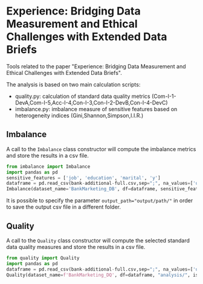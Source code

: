 # Experience: Bridging Data Measurement and Ethical Challenges with Extended Data Briefs

Tools related to the paper "Experience: Bridging Data Measurement and Ethical Challenges with Extended Data Briefs".

The analysis is based on two main calculation scripts:
- quality.py: calculation of standard data quality metrics (Com-I-1-DevA,Com-I-5,Acc-I-4,Con-I-3,Con-I-2-DevB,Con-I-4-DevC)
- imbalance.py: imbalance measure of sensitive features based on heterogeneity indices (Gini,Shannon,Simpson,I.I.R.)

## Imbalance
A call to the `Imbalance` class constructor will compute the imbalance metrics and store the results in a csv file.

```python
from imbalance import Imbalance
import pandas as pd
sensitive_features = ['job', 'education', 'marital', 'y']
dataframe = pd.read_csv(bank-additional-full.csv,sep=";", na_values=['unknown'])
Imbalance(dataset_name='BankMarketing_DB', df=dataframe, sensitive_features, , output_path="analysis/")
```
It is possible to specify the parameter `output_path="output/path/"` in order to save the output csv file in a 
different folder.

## Quality
A call to the `Quality` class constructor will compute the selected standard data quality measures and store the results in a csv file.

```python
from quality import Quality
import pandas as pd
dataframe = pd.read_csv(bank-additional-full.csv,sep=";", na_values=['unknown'])
Quality(dataset_name=f'BankMarketing_DQ', df=dataframe, "analysis/", isurl=False, pretty_name='Bank Marketing')
```
